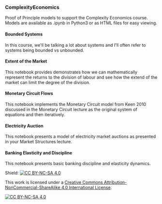### ComplexityEconomics
Proof of Principle models to support the Complexity Economics course.  
Models are available as .ipynb in Python3 or as HTML files for easy viewing.

#### Bounded Systems
In this course, we'll be talking a lot about systems and I'll often refer to systems being bounded vs unbounded.

#### Extent of the Market
This notebook provides demonstrates how we can mathematically represent the returns to the division of labour and see how the extend of the market can limit the degree of the division.

#### Monetary Circuit Flows
This notebook implements the Monetary Circuit model from Keen 2010 discussed in the Monetary Circuit lecture as the original system of equations and then iteratively.

#### Electricity Auction
This notebook presents a model of electricity market auctions as presented in your Market Structures lecture.

#### Banking Elasticity and Discipline
This notebook presents basic banking discipline and elasticity dynamics.

Shield: [![CC BY-NC-SA 4.0][cc-by-nc-sa-shield]][cc-by-nc-sa]

This work is licensed under a
[Creative Commons Attribution-NonCommercial-ShareAlike 4.0 International License][cc-by-nc-sa].

[![CC BY-NC-SA 4.0][cc-by-nc-sa-image]][cc-by-nc-sa]

[cc-by-nc-sa]: http://creativecommons.org/licenses/by-nc-sa/4.0/
[cc-by-nc-sa-image]: https://licensebuttons.net/l/by-nc-sa/4.0/88x31.png
[cc-by-nc-sa-shield]: https://img.shields.io/badge/License-CC%20BY--NC--SA%204.0-lightgrey.svg

